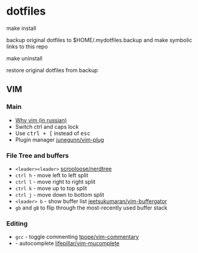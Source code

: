 # dotfiles

make install

backup original dotfiles to $HOME/.mydotfiles.backup and make symbolic links to this repo

make uninstall

restore original dotfiles from backup

## VIM

### Main

* [Why vim (in russian)](https://guides.hexlet.io/vim/)
* Switch ctrl and caps lock
* Use <kbd>ctrl + [</kbd> instead of <kbd>esc</kdb>
* Plugin manager [junegunn/vim-plug](https://github.com/junegunn/vim-plug)

### File Tree and buffers

* `<leader><leader>` [scrooloose/nerdtree](https://github.com/scrooloose/nerdtree)
* `ctrl h` - move left to left split
* `ctrl l` - move right to right split
* `ctrl k` - move up to top split
* `ctrl j` - move down to bottom split
* `<leader> b` - show buffer list [jeetsukumaran/vim-buffergator](https://github.com/jeetsukumaran/vim-buffergator)
* `gb` and `gB` to flip through the most-recently used buffer stack

### Editing

* `gcc` - toggle commenting [tpope/vim-commentary](https://github.com/tpope/vim-commentary)
* <tab> - autocomplete [lifepillar/vim-mucomplete](https://github.com/lifepillar/vim-mucomplete)
